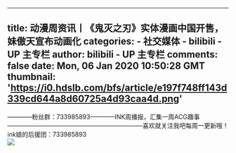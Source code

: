 
---
title: 动漫周资讯丨《鬼灭之刃》实体漫画中国开售，妹傲天宣布动画化
categories: 
    - 社交媒体
    - bilibili - UP 主专栏
author: bilibili - UP 主专栏
comments: false
date: Mon, 06 Jan 2020 10:50:28 GMT
thumbnail: 'https://i0.hdslb.com/bfs/article/e197f748ff143d339cd644a8d60725a4d93caa4d.png'
---

<div>   
————粉丝群：733985893————INK周播报，汇集一周ACG趣事——————————————————————喜欢就关注我吧每周一更新哦！ink娘的后援团：733985893<br><img src="https://i0.hdslb.com/bfs/article/e197f748ff143d339cd644a8d60725a4d93caa4d.png" referrerpolicy="no-referrer">  
</div>
            